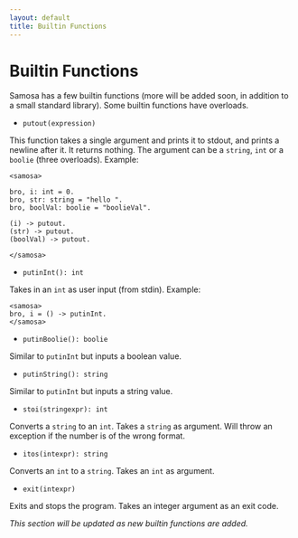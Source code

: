 ```yaml
---
layout: default
title: Builtin Functions
---
```


# Builtin Functions

Samosa has a few builtin functions (more will be added soon, in addition to a small standard library). Some builtin functions have overloads.

* `putout(expression)`

This function takes a single argument and prints it to stdout, and prints a newline after it. It returns nothing.
The argument can be a `string`, `int` or a `boolie` (three overloads).
Example:

```
<samosa>

bro, i: int = 0.
bro, str: string = "hello ".
bro, boolVal: boolie = "boolieVal".

(i) -> putout.
(str) -> putout.
(boolVal) -> putout.

</samosa>
```

* `putinInt(): int`

Takes in an `int` as user input (from stdin). Example:

```
<samosa>
bro, i = () -> putinInt.
</samosa>
```

* `putinBoolie(): boolie`

Similar to `putinInt` but inputs a boolean value.

* `putinString(): string`

Similar to `putinInt` but inputs a string value.

* `stoi(stringexpr): int`

Converts a `string` to an `int`. Takes a `string` as argument. Will throw an exception if the number is of the wrong format.

* `itos(intexpr): string`

Converts an `int` to a `string`. Takes an `int` as argument.

* `exit(intexpr)`

Exits and stops the program. Takes an integer argument as an exit code.

_This section will be updated as new builtin functions are added._